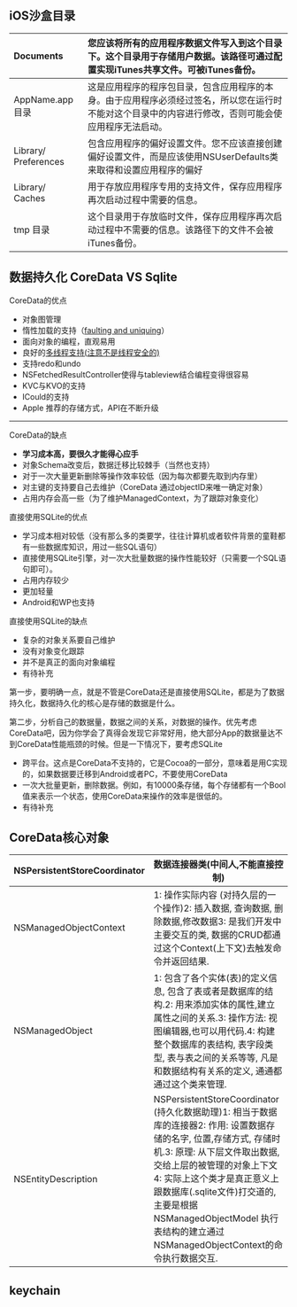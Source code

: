 ## iOS沙盒目录

| Documents            | 您应该将所有的应用程序数据文件写入到这个目录下。这个目录用于存储用户数据。该路径可通过配置实现iTunes共享文件。可被iTunes备份。 |
| :------------------- | :--------------------------------------- |
| AppName.app 目录       | 这是应用程序的程序包目录，包含应用程序的本身。由于应用程序必须经过签名，所以您在运行时不能对这个目录中的内容进行修改，否则可能会使应用程序无法启动。 |
| Library/ Preferences | 包含应用程序的偏好设置文件。您不应该直接创建偏好设置文件，而是应该使用NSUserDefaults类来取得和设置应用程序的偏好 |
| Library/ Caches      | 用于存放应用程序专用的支持文件，保存应用程序再次启动过程中需要的信息。      |
| tmp 目录               | 这个目录用于存放临时文件，保存应用程序再次启动过程中不需要的信息。该路径下的文件不会被iTunes备份。 |

## 数据持久化 CoreData VS Sqlite

CoreData的优点

- 对象图管理
- 惰性加载的支持（[faulting and uniquing](http://blog.csdn.net/hello_hwc/article/details/46005541)）
- 面向对象的编程，直观易用
- 良好的[多线程支持(注意不是线程安全的)](http://blog.csdn.net/hello_hwc/article/details/46299943)
- 支持redo和undo
- NSFetchedResultController使得与tableview结合编程变得很容易
- KVC与KVO的支持
- ICould的支持
- Apple 推荐的存储方式，API在不断升级

------

CoreData的缺点

- **学习成本高，要很久才能得心应手**
- 对象Schema改变后，数据迁移比较棘手（当然也支持）
- 对于一次大量更新删除等操作效率较低（因为每次都要先取到内存里）
- 对主键的支持要自己去维护（CoreData 通过objectID来唯一确定对象）
- 占用内存会高一些（为了维护ManagedContext，为了跟踪对象变化）

直接使用SQLite的优点

- 学习成本相对较低（没有那么多的类要学，往往计算机或者软件背景的童鞋都有一些数据库知识，用过一些SQL语句）
- 直接使用SQLite引擎，对一次大批量数据的操作性能较好（只需要一个SQL语句即可）。
- 占用内存较少
- 更加轻量
- Android和WP也支持

直接使用SQLite的缺点

- 复杂的对象关系要自己维护
- 没有对象变化跟踪
- 并不是真正的面向对象编程
- 有待补充

第一步，要明确一点，就是不管是CoreData还是直接使用SQLite，都是为了数据持久化，数据持久化的核心是存储的数据是什么。

第二步，分析自己的数据量，数据之间的关系，对数据的操作。优先考虑CoreData吧，因为你学会了真得会发现它非常好用，绝大部分App的数据量达不到CoreData性能瓶颈的时候。但是一下情况下，要考虑SQLite

- 跨平台。这点是CoreData不支持的，它是Cocoa的一部分，意味着是用C实现的，如果数据要迁移到Android或者PC，不要使用CoreData
- 一次大批量更新，删除数据。例如，有10000条存储，每个存储都有一个Bool值来表示一个状态，使用CoreData来操作的效率是很低的。
- 有待补充

## CoreData核心对象

| NSPersistentStoreCoordinator | 数据连接器类(中间人,不能直接控制)                       |
| ---------------------------- | ---------------------------------------- |
| NSManagedObjectContext       | 1: 操作实际内容 (对持久层的一个操作)2: 插入数据, 查询数据, 删除数据,修改数据3: 是我们开发中主要交互的类, 数据的CRUD都通过这个Context(上下文)去触发命令并返回结果. |
| NSManagedObject              | 1: 包含了各个实体(表)的定义信息, 包含了表或者是数据库的结构.2: 用来添加实体的属性,建立属性之间的关系.3: 操作方法: 视图编辑器,也可以用代码.4: 构建整个数据库的表结构, 表字段类型, 表与表之间的关系等等, 凡是和数据结构有关系的定义, 通通都通过这个类来管理. |
| NSEntityDescription          | NSPersistentStoreCoordinator (持久化数据助理)1: 相当于数据库的连接器2: 作用: 设置数据存储的名字, 位置,存储方式, 存储时机.3: 原理: 从下层文件取出数据, 交给上层的被管理的对象上下文4: 实际上这个类才是真正意义上跟数据库(.sqlite文件)打交道的,主要是根据 NSManagedObjectModel 执行表结构的建立通过 NSManagedObjectContext的命令执行数据交互. |

## keychain 

